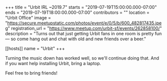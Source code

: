 +++
title = "Urbit IRL ~2019.7"
starts = "2019-07-19T15:00:00.000-07:00"
ends = "2019-07-19T18:00:00.000-07:00"
contributors = ""
location = "Urbit Office"
image = "https://secure.meetupstatic.com/photos/event/e/0/5/b/600_482817435.jpeg"
registration_url = "https://www.meetup.com/urbit-sf/events/262858100/"
description = "Turns out that just getting Urbit fans in one room is pretty fun — so come hang out and chat with old and new friends over a beer."

[[hosts]]
name = "Urbit"
+++

Turning the music down has worked well, so we'll continue doing that. And if you want help installing Urbit, bring a laptop.

Feel free to bring friends!
